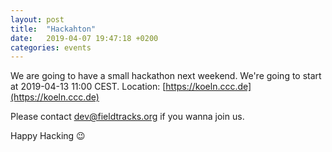 ```yaml
---
layout: post
title:  "Hackahton"
date:   2019-04-07 19:47:18 +0200
categories: events
---
```

We are going to have a small hackathon next weekend. We're going to start
at 2019-04-13 11:00 CEST. Location: [https://koeln.ccc.de](https://koeln.ccc.de)

Please contact [dev@fieldtracks.org](mailto:dev@fieldtracks.org) if you wanna join us.

Happy Hacking 😉

